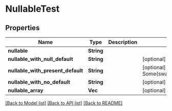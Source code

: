 # NullableTest

## Properties
Name | Type | Description | Notes
------------ | ------------- | ------------- | -------------
**nullable** | **String** |  | 
**nullable_with_null_default** | **String** |  | [optional] [default to None]
**nullable_with_present_default** | **String** |  | [optional] [default to Some(swagger::Nullable::Present("default".to_string()))]
**nullable_with_no_default** | **String** |  | [optional] [default to None]
**nullable_array** | **Vec<String>** |  | [optional] [default to None]

[[Back to Model list]](../README.md#documentation-for-models) [[Back to API list]](../README.md#documentation-for-api-endpoints) [[Back to README]](../README.md)


